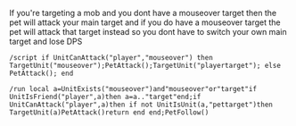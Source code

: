 If you're targeting a mob and you dont have a mouseover target then the pet will attack your main target and if you do have a mouseover target the pet will attack that target instead so you dont have to switch your own main target and lose DPS
```
/script if UnitCanAttack("player","mouseover") then TargetUnit("mouseover");PetAttack();TargetUnit("playertarget"); else PetAttack(); end
```
 
```
/run local a=UnitExists("mouseover")and"mouseover"or"target"if UnitIsFriend("player",a)then a=a.."target"end;if UnitCanAttack("player",a)then if not UnitIsUnit(a,"pettarget")then TargetUnit(a)PetAttack()return end end;PetFollow()
```